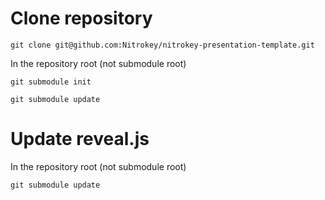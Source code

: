# Clone repository

`git clone git@github.com:Nitrokey/nitrokey-presentation-template.git`

In the repository root (not submodule root)

`git submodule init`

`git submodule update`


# Update reveal.js

In the repository root (not submodule root)

`git submodule update` 